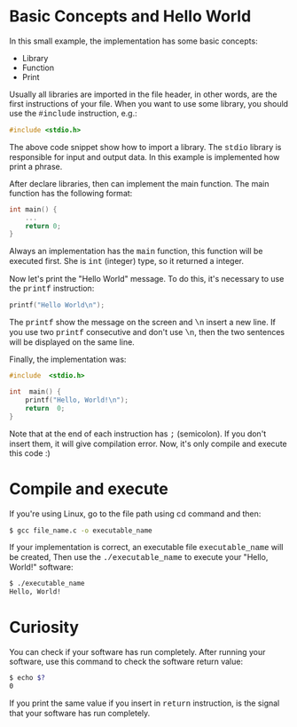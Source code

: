 # Basic Concepts and Hello World

In this small example, the implementation has some basic concepts:
* Library
* Function
* Print

Usually all libraries are imported in the file header, in other words, are the first instructions of your file. When you want to use some library, you should use the <span style="font-family:courier">#include</span> instruction, e.g.:
```c
#include <stdio.h>
```
The above code snippet show how to import a library. The <span style="font-family:courier">stdio</span> library is responsible for input and output data. In this example is implemented how print a phrase.

After declare libraries, then can implement the main function. The main function has the following format:
```c
int main() {
	...
	return 0;
}
```
Always an implementation has the <span style="font-family:courier">main</span> function, this function will be executed first. She is <span style="font-family:courier">int</span> (integer) type, so it returned a integer.

Now let's print the "Hello World" message. To do this, it's necessary to use the <span style="font-family:courier">printf</span> instruction:
```c
printf("Hello World\n");
```
The <span style="font-family:courier">printf</span> show the message on the screen and <span style="font-family:courier">\n</span> insert a new line. If you use two <span style="font-family:courier">printf</span> consecutive and don't use <span style="font-family:courier">\n</span>, then the two sentences will be displayed on the same line.

Finally, the implementation was:
```c
#include  <stdio.h>

int  main() {
	printf("Hello, World!\n");
	return  0;
}
```
Note that at the end of each instruction has <span style="font-family:courier">;</span> (semicolon). If you don't insert them, it will give compilation error.
Now, it's only compile and execute this code :)

# Compile and execute

If you're using Linux, go to the file path using <span style="font-family:courier">cd</span> command and then:
```bash
$ gcc file_name.c -o executable_name
```
If your implementation is correct, an executable file <span style="font-family:courier">executable_name</span> will be created, Then use the <span style="font-family:courier">./executable_name</span> to execute your "Hello, World!" software:
```bash
$ ./executable_name
Hello, World!
```

# Curiosity
You can check if your software has run completely. After running your software, use this command to check the software return value:
```bash
$ echo $?
0
```
If you print the same value if you insert in <span style="font-family:courier">return</span> instruction, is the signal that your software has run completely.

<span style="font-family:courier"></span>
